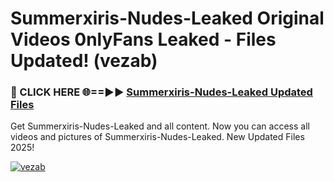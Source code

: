 # Summerxiris-Nudes-Leaked Original Videos 0nlyFans Leaked - Files Updated! (vezab)

<h3>🔴 CLICK HERE 🌐==►► <a href="https://tinyurl.com/5h6xmrr3" rel="nofollow">Summerxiris-Nudes-Leaked Updated Files</a></h3>

Get Summerxiris-Nudes-Leaked and all content. Now you can access all videos and pictures of Summerxiris-Nudes-Leaked. New Updated Files 2025!

[![vezab](https://i.imgur.com/KVD873Z.gif)](https://tinyurl.com/5h6xmrr3)
